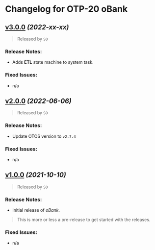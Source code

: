 # Changelog for OTP-20 oBank
## [v3.0.0](https://github.com/SebastianOberschwendtner/OTP20_oBank/releases/tag/v3.0.0) *(2022-xx-xx)*

>Released by `SO`

### Release Notes:
- Adds **ETL** state machine to system task.

### Fixed Issues:

- n/a

## [v2.0.0](https://github.com/SebastianOberschwendtner/OTP20_oBank/releases/tag/v2.0.0) *(2022-06-06)*

>Released by `SO`

### Release Notes:
- Update OTOS version to `v2.7.4`

### Fixed Issues:

- n/a

## [v1.0.0](https://github.com/SebastianOberschwendtner/OTP20_oBank/releases/tag/v1.0.0) *(2021-10-10)*

>Released by `SO`

### Release Notes:
- Initial release of *oBank*.

> This is more or less a pre-release to get started with the releases.

### Fixed Issues:

- n/a
